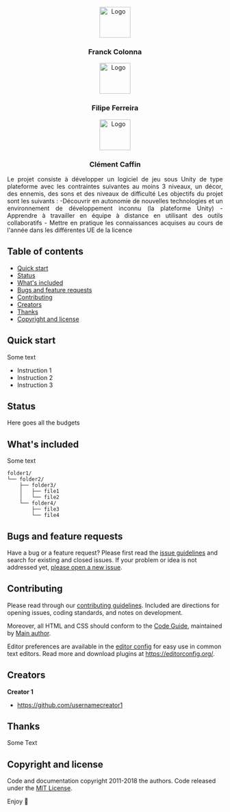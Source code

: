 <p align="center">
  <a href="https://franckcolonna.com/">
    <img src="https://via.placeholder.com/72" alt="Logo" width=72 height=72>
  </a>

  <h3 align="center">Franck Colonna</h3>
  <p align="center">
  <a href="https://franckcolonna.com/">
    <img src="https://via.placeholder.com/72" alt="Logo" width=72 height=72>
  </a>

  <h3 align="center">Filipe Ferreira</h3>
  <p align="center">
  <a href="https://franckcolonna.com/">
    <img src="http://prntscr.com/s1c3aq" alt="Logo" width=72 height=72>
  </a>

  <h3 align="center">Clément Caffin</h3>

  <p align="justify">
    Le projet consiste à développer un logiciel de jeu sous Unity de type plateforme avec les
    contraintes suivantes au moins 3 niveaux, un décor, des ennemis, des sons et des niveaux de
    difficulté
    Les objectifs du projet sont les suivants :
    -Découvrir en autonomie de nouvelles technologies et un environnement de
    développement inconnu (la plateforme Unity)
    - Apprendre à travailler en équipe à distance en utilisant des outils collaboratifs
    - Mettre en pratique les connaissances acquises au cours de l'année dans les différentes
UE de la licence
  </p>
</p>


## Table of contents

- [Quick start](#quick-start)
- [Status](#status)
- [What's included](#whats-included)
- [Bugs and feature requests](#bugs-and-feature-requests)
- [Contributing](#contributing)
- [Creators](#creators)
- [Thanks](#thanks)
- [Copyright and license](#copyright-and-license)


## Quick start

Some text

- Instruction 1
- Instruction 2
- Instruction 3

## Status

Here goes all the budgets

## What's included

Some text

```text
folder1/
└── folder2/
    ├── folder3/
    │   ├── file1
    │   └── file2
    └── folder4/
        ├── file3
        └── file4
```

## Bugs and feature requests

Have a bug or a feature request? Please first read the [issue guidelines](https://reponame/blob/master/CONTRIBUTING.md) and search for existing and closed issues. If your problem or idea is not addressed yet, [please open a new issue](https://reponame/issues/new).

## Contributing

Please read through our [contributing guidelines](https://reponame/blob/master/CONTRIBUTING.md). Included are directions for opening issues, coding standards, and notes on development.

Moreover, all HTML and CSS should conform to the [Code Guide](https://github.com/mdo/code-guide), maintained by [Main author](https://github.com/usernamemainauthor).

Editor preferences are available in the [editor config](https://reponame/blob/master/.editorconfig) for easy use in common text editors. Read more and download plugins at <https://editorconfig.org/>.

## Creators

**Creator 1**

- <https://github.com/usernamecreator1>

## Thanks

Some Text

## Copyright and license

Code and documentation copyright 2011-2018 the authors. Code released under the [MIT License](https://reponame/blob/master/LICENSE).

Enjoy :metal:
